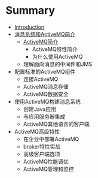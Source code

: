 # Summary

* [Introduction](README.md)
* [消息系统和ActiveMQ简介](chapter1.md)
    * [ActiveMQ简介](activemq简介.md)
        * ActiveMQ特性简介
        * 为什么使用ActiveMQ
    * 理解面向消息的中间件和JMS
* 配置标准的ActiveMQ组件
    * 连接ActiveMQ
    * ActiveMQ消息存储
    * ActiveMQ数据安全
* 使用ActiveMQ构建消息系统
    * 创建Java应用
    * 与应用服务器集成
    * ActiveMQ其他语言的客户端
* ActiveMQ高级特性
    * 在企业中部署ActiveMQ
    * broker特性实战
    * 高级客户端选项
    * ActiveMQ性能调优
    * ActiveMQ管理和监控

